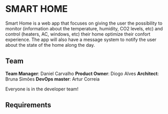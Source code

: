 # SMART HOME

Smart Home is a web app that focuses on giving the user the possibility to monitor (information about the temperature, humidity, CO2 levels, etc) and control (heaters, AC, windows, etc) their home optimize their confort experience. The app will also have a message system to notify the user about the state of the home along the day.

## Team

**Team Manager**: Daniel Carvalho
**Product Owner**: Diogo Alves
**Architect**: Bruna Simões
**DevOps master**: Artur Correia

Everyone is in the developer team!

## Requirements




